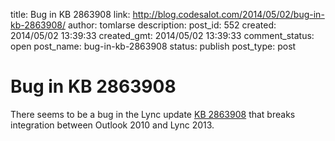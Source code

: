 title: Bug in KB 2863908
link: http://blog.codesalot.com/2014/05/02/bug-in-kb-2863908/
author: tomlarse
description: 
post_id: 552
created: 2014/05/02 13:39:33
created_gmt: 2014/05/02 13:39:33
comment_status: open
post_name: bug-in-kb-2863908
status: publish
post_type: post

# Bug in KB 2863908

There seems to be a bug in the Lync update [KB 2863908](http://support.microsoft.com/KB/2863908) that breaks integration between Outlook 2010 and Lync 2013.